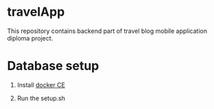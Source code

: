 # travelApp

This repository contains backend part of travel blog mobile application diploma project.

# Database setup

1. Install [docker CE](https://docs.docker.com/install/)

2. Run the setup.sh
